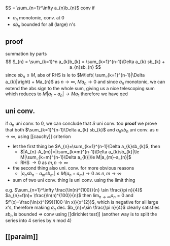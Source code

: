 $S = \sum_{n=1}^\infty a_{n}b_{n}$ conv if
- $a_{n}$ monotonic, conv. at 0
- $sb_{n}$ bounded for all (large) n's

## proof
summation by parts
$$
S_{n} = \sum_{k=1}^n a_{k}b_{k} = \sum_{k=1}^{n-1}\Delta a_{k} sb_{k} + a_{n}sb_{n}
$$
since $sb_{n} \leq M$, abs of RHS is le to $M\left( \sum_{k=1}^{n-1}|\Delta a_{k}|\right) + Ma_{n}$
as $n\to \infty$, $Ma_{n} \to 0$ and since $a_{n}$ monotonic, we can extend the abs sign to the whole sum, giving us a nice telescoping sum which reduces to $M|a_{1}-a_{n}| \to Ma_{1}$
therefore we have qed

## uni conv.
if $a_{n}$ uni conv. to 0, we can conclude that $S$ uni conv. too
**proof**
we prove that both $\sum_{k=1}^{n-1}\Delta a_{k} sb_{k}$ and $a_{n}sb_{n}$ uni conv. as $n\to \infty$, using [[cauchy]] criterion
- let the first thing be $A_{n}=\sum_{k=1}^{n-1}\Delta a_{k}sb_{k}$, then
	- $|A_{n}-A_{m}|=|\sum_{k=m}^{n-1}\Delta a_{k}sb_{k}|\le M|\sum_{k=m}^{n-1}\Delta a_{k}|\le M|a_{m}-a_{n}|$
	- RHS $\to 0$ as $m,n\to\infty$
- the second thing also uni. conv. for more obvious reasons
	- $|a_{n}sb_{n}-a_{m}sb_{m}|\le M(a_{n}+a_{m}) \to 0$ as $n, m\to\infty$
- sum of two uni conv. thing is uni conv. using the limit thing

e.g. $\sum_{n=1}^\infty \frac{\ln(n)^{100}}{n} \sin \frac{\pi n}{4}$
$a_{n}=f(n)= \frac{\ln(n)^{100}}{n}$ then $\lim_{ n \to \infty }a_{n}=0$ and $f'(x)=\frac{\ln(x)^{99}(100-\ln x)}{x^{2}}$, which is negative for all large $x$'s, therefore making $a_{n}$ dec.
$b_{n}=\sin \frac{\pi n}{4}$ clearly satisfies $sb_{n}$ is bounded
=> conv using [[dirichlet test]]
(another way is to split the series into 4 series by $n\ \text{mod}\ 4$)

## [[paraim]]


